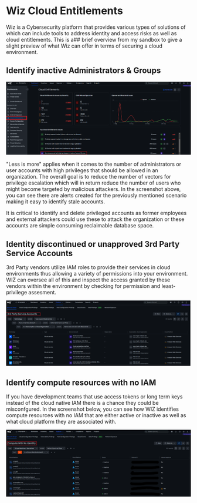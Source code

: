# Wiz Cloud Entitlements

Wiz is a Cybersecurity platform that provides various types of solutions of which can include tools to address identity and access risks as well as cloud entitlements. This is a## brief overview from my sandbox to give a slight preview of what Wiz can offer in terms of securing a cloud environment. 

## Identify inactive Administrators & Groups

![Alt text](image-1.png)

"Less is more" applies when it comes to the number of administrators or user accounts with high privileges that should be allowed in an organization. The overall goal is to reduce the number of vectors for privilege escalation which will in return reduce the number of users who might become targeted by malicious attackers. In the screenshot above, you can see there are alerts created for the previously mentioned scenario making it easy to identify stale accounts. 

It is critical to identify and delete privileged accounts as former employees and external attackers could use these to attack the organization or these accounts are simple consuming reclaimable database space. 

## Identity discontinued or unapproved 3rd Party Service Accounts

3rd Party vendors utilize IAM roles to provide their services in cloud environments thus allowing a variety of permissions into your environment. WIZ can oversee all of this and inspect the access granted by these vendors within the environment by checking for permission and least-privilege assesment. 

![Alt text](image-2.png)

## Identify compute resources with no IAM 

If you have development teams that use access tokens or long term keys instead of the cloud native IAM there is a chance they could be misconfgured. In the screenshot below, you can see how WIZ identifies compute resources with no IAM that are either active or inactive as well as what cloud platform they are associated with.

![Alt text](image-3.png)